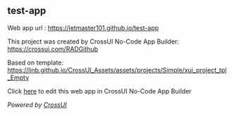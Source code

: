 ## test-app
Web app url : https://jetmaster101.github.io/test-app

This project was created by CrossUI No-Code App Builder: https://crossui.com/RADGithub

Based on template: https://linb.github.io/CrossUI_Assets/assets/projects/Simple/xui_project_tpl_Empty

Click [here](https://crossui.com/RADGithub/#!from=github&owner=jetmaster101&repo=test-app) to edit this web app in CrossUI No-Code App Builder

<i>Powered by [CrossUI](https://crossui.com)</i>
